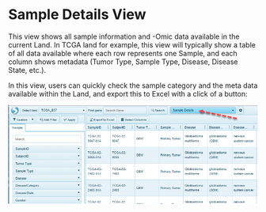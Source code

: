 # Sample Details View

This view shows all sample information and -Omic data available in the current Land. In TCGA land for example, this view will typically show a table of all data available where each row represents one Sample, and each column shows metadata (Tumor Type, Sample Type, Disease, Disease State, etc.).

In this view, users can quickly check the sample category and the meta data available within the Land, and export this to Excel with a click of a button:

![LandPortal_login_png](../../images/SampleDetails_view.png)
